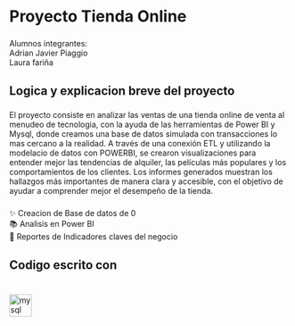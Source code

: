 <h1 align="left">Proyecto Tienda Online</h1>

###

<p align="left">Alumnos integrantes: <br>Adrian Javier Piaggio<br>Laura fariña</p>

###

<h2 align="left">Logica y explicacion breve del proyecto</h2>

###

<p align="left">El proyecto consiste en analizar las ventas de una tienda online de venta al menudeo de tecnologia, con la ayuda de las herramientas de Power BI y Mysql, donde creamos una base de datos simulada con transacciones lo mas cercano a la realidad. A través de una conexión ETL y utilizando la modelacio de datos con POWERBI, se crearon visualizaciones para entender mejor las tendencias de alquiler, las películas más populares y los comportamientos de los clientes. Los informes generados muestran los hallazgos más importantes de manera clara y accesible, con el objetivo de ayudar a comprender mejor el desempeño de la tienda.</p>

###

<p align="left">    </p>

###

<p align="left">✨ Creacion de Base de datos de 0<br>📚 Analisis en Power BI<br>🎯 Reportes de Indicadores claves del negocio</p>

###

<h2 align="left">Codigo escrito con</h2>

###

<br clear="both">

<div align="left">
  <img src="https://cdn.jsdelivr.net/gh/devicons/devicon/icons/mysql/mysql-original.svg" height="40" alt="mysql logo"  />
</div>

###

